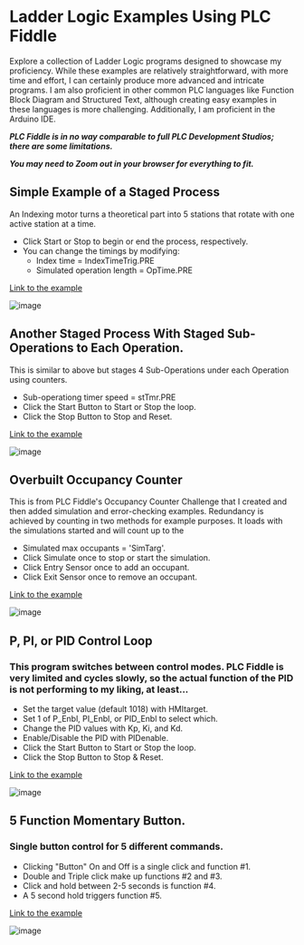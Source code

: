 # Ladder Logic Examples Using PLC Fiddle

Explore a collection of Ladder Logic programs designed to showcase my proficiency. While these examples are relatively straightforward, with more time and effort, I can certainly produce more advanced and intricate programs. I am also proficient in other common PLC languages like Function Block Diagram and Structured Text, although creating easy examples in these languages is more challenging. Additionally, I am proficient in the Arduino IDE.

***PLC Fiddle is in no way comparable to full PLC Development Studios; there are some limitations.***

***You may need to Zoom out in your browser for everything to fit.***

## Simple Example of a Staged Process
An Indexing motor turns a theoretical part into 5 stations that rotate with one active station at a time.
- Click Start or Stop to begin or end the process, respectively.
- You can change the timings by modifying:
  - Index time = IndexTimeTrig.PRE
  - Simulated operation length = OpTime.PRE


[Link to the example](https://www.plcfiddle.com:/fiddles/16401d77-b6ef-4840-9e73-e00bb098b8b4)

![image](https://github.com/Kevinthem0nk/Ladder-Logic/assets/83764173/3e8c7316-dde5-4c75-8fe0-19de272fe26a)


## Another Staged Process With Staged Sub-Operations to Each Operation.
This is similar to above but stages 4 Sub-Operations under each Operation using counters.
- Sub-operationg timer speed = stTmr.PRE
- Click the Start Button to Start or Stop the loop.
- Click the Stop Button to Stop and Reset.


[Link to the example](https://www.plcfiddle.com:/fiddles/f39047f9-c037-49ec-9c8a-b87027f8b2b3)

![image](https://github.com/Kevinthem0nk/Ladder-Logic/assets/83764173/a7d13185-17fd-4697-9f10-fc0ebb938b4c)


## Overbuilt Occupancy Counter
This is from PLC Fiddle's Occupancy Counter Challenge that I created and then added simulation and error-checking examples. Redundancy is achieved by counting in two methods for example purposes. It loads with the simulations started and will count up to the 
- Simulated max occupants = 'SimTarg'.
- Click Simulate once to stop or start the simulation. 
- Click Entry Sensor once to add an occupant.
- Click Exit Sensor once to remove an occupant.


[Link to the example](https://www.plcfiddle.com:/fiddles/b4c40fb9-eee6-4c24-b7e4-11a13a961828)

![image](https://github.com/Kevinthem0nk/Ladder-Logic/assets/83764173/ad979e19-a1fa-4c17-a6f1-500f570600f7)



## P, PI, or PID Control Loop
### This program switches between control modes. PLC Fiddle is very limited and cycles slowly, so the actual function of the PID is not performing to my liking, at least...
- Set the target value (default 1018) with HMItarget.
- Set 1 of P_Enbl, PI_Enbl, or PID_Enbl to select which.
- Change the PID values with Kp, Ki, and Kd.
- Enable/Disable the PID with PIDenable.
- Click the Start Button to Start or Stop the loop.
- Click the Stop Button to Stop & Reset.

[Link to the example](https://www.plcfiddle.com:/fiddles/6a0cfe6d-2950-4e18-b00f-34793b73b760)

![image](https://github.com/Kevinthem0nk/Ladder-Logic/assets/83764173/0a01162e-ba87-464d-9f33-8b78ada6a939)



## 5 Function Momentary Button.
### Single button control for 5 different commands.
- Clicking "Button" On and Off is a single click and function #1.
- Double and Triple click make up functions #2 and #3.
- Click and hold between 2-5 seconds is function #4.
- A 5 second hold triggers function #5.

[Link to the example](https://www.plcfiddle.com:/fiddles/e7822ae8-de38-464a-ac2f-cab7bd962ead)

![image](https://github.com/Kevinthem0nk/Ladder-Logic/assets/83764173/561ffbed-f59b-4413-b867-66a1e8504d3a)
